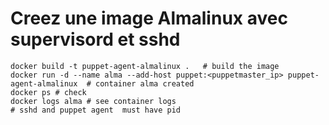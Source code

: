 # Creez une image Almalinux avec supervisord et sshd
```shell
docker build -t puppet-agent-almalinux .   # build the image
docker run -d --name alma --add-host puppet:<puppetmaster_ip> puppet-agent-almalinux  # container alma created
docker ps # check 
docker logs alma # see container logs
# sshd and puppet agent  must have pid 
```